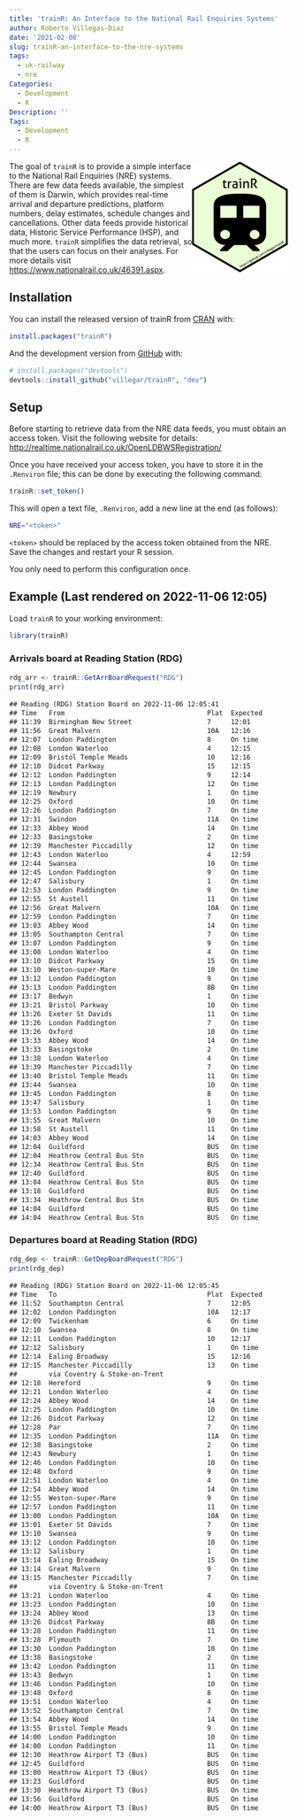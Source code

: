```yaml
---
title: 'trainR: An Interface to the National Rail Enquiries Systems'
author: Roberto Villegas-Diaz
date: '2021-02-08'
slug: trainR-an-interface-to-the-nre-systems
tags:
  - uk-railway
  - nre
Categories:
  - Development
  - R
Description: ''
Tags:
  - Development
  - R
---
```


<img src="https://raw.githubusercontent.com/villegar/trainR/main/inst/images/logo.png" alt="logo" align="right" height=200px/>

The goal of `trainR` is to provide a simple interface to the 
National Rail Enquiries (NRE) systems. There are few data feeds 
available, the simplest of them is Darwin, which provides real-time 
arrival and departure predictions, platform numbers, delay estimates, 
schedule changes and cancellations. Other data feeds provide historical 
data, Historic Service Performance (HSP), and much more. `trainR` 
simplifies the data retrieval, so that the users can focus on their 
analyses. For more details visit 
https://www.nationalrail.co.uk/46391.aspx.

## Installation

You can install the released version of trainR from [CRAN](https://CRAN.R-project.org) with:

``` r
install.packages("trainR")
```

And the development version from [GitHub](https://github.com/) with:

``` r
# install.packages("devtools")
devtools::install_github("villegar/trainR", "dev")
```

## Setup
Before starting to retrieve data from the NRE data feeds, you must obtain an access token. 
Visit the following website for details: http://realtime.nationalrail.co.uk/OpenLDBWSRegistration/

Once you have received your access token, you have to store it in the `.Renviron` file; this can be 
done by executing the following command:


```r
trainR::set_token()
```

This will open a text file, `.Renviron`, add a new line at the end (as follows):

```bash
NRE="<token>"
```

`<token>` should be replaced by the access token obtained from the NRE. Save the changes and restart 
your R session.

You only need to perform this configuration once.

## Example (Last rendered on 2022-11-06 12:05)

Load `trainR` to your working environment:

```r
library(trainR)
```

### Arrivals board at Reading Station (RDG)


```r
rdg_arr <- trainR::GetArrBoardRequest("RDG")
print(rdg_arr)
```

```
## Reading (RDG) Station Board on 2022-11-06 12:05:41
## Time   From                                    Plat  Expected
## 11:39  Birmingham New Street                   7     12:01
## 11:56  Great Malvern                           10A   12:16
## 12:07  London Paddington                       8     On time
## 12:08  London Waterloo                         4     12:15
## 12:09  Bristol Temple Meads                    10    12:16
## 12:10  Didcot Parkway                          15    12:15
## 12:12  London Paddington                       9     12:14
## 12:13  London Paddington                       12    On time
## 12:19  Newbury                                 1     On time
## 12:25  Oxford                                  10    On time
## 12:26  London Paddington                       7     On time
## 12:31  Swindon                                 11A   On time
## 12:33  Abbey Wood                              14    On time
## 12:33  Basingstoke                             2     On time
## 12:39  Manchester Piccadilly                   12    On time
## 12:43  London Waterloo                         4     12:59
## 12:44  Swansea                                 10    On time
## 12:45  London Paddington                       9     On time
## 12:47  Salisbury                               1     On time
## 12:53  London Paddington                       9     On time
## 12:55  St Austell                              11    On time
## 12:56  Great Malvern                           10A   On time
## 12:59  London Paddington                       7     On time
## 13:03  Abbey Wood                              14    On time
## 13:05  Southampton Central                     7     On time
## 13:07  London Paddington                       9     On time
## 13:08  London Waterloo                         4     On time
## 13:10  Didcot Parkway                          15    On time
## 13:10  Weston-super-Mare                       10    On time
## 13:12  London Paddington                       9     On time
## 13:13  London Paddington                       8B    On time
## 13:17  Bedwyn                                  1     On time
## 13:21  Bristol Parkway                         10    On time
## 13:26  Exeter St Davids                        11    On time
## 13:26  London Paddington                       7     On time
## 13:26  Oxford                                  10    On time
## 13:33  Abbey Wood                              14    On time
## 13:33  Basingstoke                             2     On time
## 13:38  London Waterloo                         4     On time
## 13:39  Manchester Piccadilly                   7     On time
## 13:40  Bristol Temple Meads                    11    On time
## 13:44  Swansea                                 10    On time
## 13:45  London Paddington                       8     On time
## 13:47  Salisbury                               1     On time
## 13:53  London Paddington                       9     On time
## 13:55  Great Malvern                           10    On time
## 13:58  St Austell                              11    On time
## 14:03  Abbey Wood                              14    On time
## 12:04  Guildford                               BUS   On time
## 12:04  Heathrow Central Bus Stn                BUS   On time
## 12:34  Heathrow Central Bus Stn                BUS   On time
## 12:40  Guildford                               BUS   On time
## 13:04  Heathrow Central Bus Stn                BUS   On time
## 13:18  Guildford                               BUS   On time
## 13:34  Heathrow Central Bus Stn                BUS   On time
## 14:04  Guildford                               BUS   On time
## 14:04  Heathrow Central Bus Stn                BUS   On time
```

### Departures board at Reading Station (RDG)


```r
rdg_dep <- trainR::GetDepBoardRequest("RDG")
print(rdg_dep)
```

```
## Reading (RDG) Station Board on 2022-11-06 12:05:45
## Time   To                                      Plat  Expected
## 11:52  Southampton Central                     7     12:05
## 12:02  London Paddington                       10A   12:17
## 12:09  Twickenham                              6     On time
## 12:10  Swansea                                 8     On time
## 12:11  London Paddington                       10    12:17
## 12:12  Salisbury                               1     On time
## 12:14  Ealing Broadway                         15    12:16
## 12:15  Manchester Piccadilly                   13    On time
##        via Coventry & Stoke-on-Trent           
## 12:18  Hereford                                9     On time
## 12:21  London Waterloo                         4     On time
## 12:24  Abbey Wood                              14    On time
## 12:25  London Paddington                       10    On time
## 12:26  Didcot Parkway                          12    On time
## 12:28  Par                                     7     On time
## 12:35  London Paddington                       11A   On time
## 12:38  Basingstoke                             2     On time
## 12:43  Newbury                                 1     On time
## 12:46  London Paddington                       10    On time
## 12:48  Oxford                                  9     On time
## 12:51  London Waterloo                         4     On time
## 12:54  Abbey Wood                              14    On time
## 12:55  Weston-super-Mare                       9     On time
## 12:57  London Paddington                       11    On time
## 13:00  London Paddington                       10A   On time
## 13:01  Exeter St Davids                        7     On time
## 13:10  Swansea                                 9     On time
## 13:12  London Paddington                       10    On time
## 13:12  Salisbury                               1     On time
## 13:14  Ealing Broadway                         15    On time
## 13:14  Great Malvern                           9     On time
## 13:15  Manchester Piccadilly                   7     On time
##        via Coventry & Stoke-on-Trent           
## 13:21  London Waterloo                         4     On time
## 13:23  London Paddington                       10    On time
## 13:24  Abbey Wood                              13    On time
## 13:26  Didcot Parkway                          8B    On time
## 13:28  London Paddington                       11    On time
## 13:28  Plymouth                                7     On time
## 13:30  London Paddington                       10    On time
## 13:38  Basingstoke                             2     On time
## 13:42  London Paddington                       11    On time
## 13:43  Bedwyn                                  1     On time
## 13:46  London Paddington                       10    On time
## 13:48  Oxford                                  8     On time
## 13:51  London Waterloo                         4     On time
## 13:52  Southampton Central                     7     On time
## 13:54  Abbey Wood                              14    On time
## 13:55  Bristol Temple Meads                    9     On time
## 14:00  London Paddington                       10    On time
## 14:00  London Paddington                       11    On time
## 12:30  Heathrow Airport T3 (Bus)               BUS   On time
## 12:45  Guildford                               BUS   On time
## 13:00  Heathrow Airport T3 (Bus)               BUS   On time
## 13:23  Guildford                               BUS   On time
## 13:30  Heathrow Airport T3 (Bus)               BUS   On time
## 13:56  Guildford                               BUS   On time
## 14:00  Heathrow Airport T3 (Bus)               BUS   On time
```
